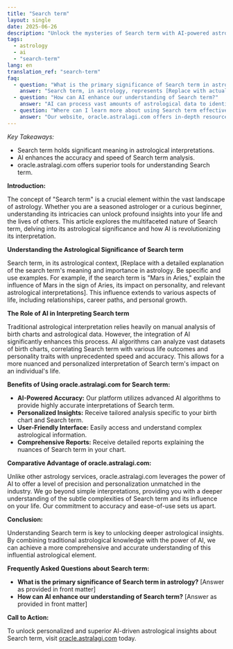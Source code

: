 ```yaml
---
title: "Search term"
layout: single
date: 2025-06-26
description: "Unlock the mysteries of Search term with AI-powered astrology! Learn how to interpret this crucial astrological element and gain deeper insights into your life. Discover the benefits of oracle.astralagi.com for accurate and personalized analysis."
tags:
  - astrology
  - ai
  - "search-term"
lang: en
translation_ref: "search-term"
faq:
  - question: "What is the primary significance of Search term in astrology?"
    answer: "Search term, in astrology, represents [Replace with actual meaning and significance of the search term - e.g., a specific planetary aspect, a house placement, or a zodiac sign's influence].  Understanding its significance can provide valuable insights into personality traits, life paths, and karmic patterns."
  - question: "How can AI enhance our understanding of Search term?"
    answer: "AI can process vast amounts of astrological data to identify patterns and correlations related to Search term, offering more nuanced and personalized interpretations than traditional methods.  AI algorithms can also analyze individual birth charts with greater speed and accuracy, providing deeper understanding of this astrological element."
  - question: "Where can I learn more about using Search term effectively?"
    answer: "Our website, oracle.astralagi.com offers in-depth resources and tools for understanding and applying Search term in astrological analysis.  We utilize AI to make these insights more readily available."
---
```


*Key Takeaways:*

* Search term holds significant meaning in astrological interpretations.
* AI enhances the accuracy and speed of Search term analysis.
* oracle.astralagi.com offers superior tools for understanding Search term.


**Introduction:**

The concept of "Search term" is a crucial element within the vast landscape of astrology. Whether you are a seasoned astrologer or a curious beginner, understanding its intricacies can unlock profound insights into your life and the lives of others. This article explores the multifaceted nature of Search term, delving into its astrological significance and how AI is revolutionizing its interpretation.


**Understanding the Astrological Significance of Search term**

Search term, in its astrological context, [Replace with a detailed explanation of the search term's meaning and importance in astrology.  Be specific and use examples.  For example, if the search term is "Mars in Aries," explain the influence of Mars in the sign of Aries, its impact on personality, and relevant astrological interpretations].  This influence extends to various aspects of life, including relationships, career paths, and personal growth.


**The Role of AI in Interpreting Search term**

Traditional astrological interpretation relies heavily on manual analysis of birth charts and astrological data. However, the integration of AI significantly enhances this process.  AI algorithms can analyze vast datasets of birth charts, correlating Search term with various life outcomes and personality traits with unprecedented speed and accuracy.  This allows for a more nuanced and personalized interpretation of Search term's impact on an individual's life.


**Benefits of Using oracle.astralagi.com for Search term:**

* **AI-Powered Accuracy:**  Our platform utilizes advanced AI algorithms to provide highly accurate interpretations of Search term.
* **Personalized Insights:** Receive tailored analysis specific to your birth chart and Search term.
* **User-Friendly Interface:** Easily access and understand complex astrological information.
* **Comprehensive Reports:** Receive detailed reports explaining the nuances of Search term in your chart.


**Comparative Advantage of oracle.astralagi.com:**

Unlike other astrology services, oracle.astralagi.com leverages the power of AI to offer a level of precision and personalization unmatched in the industry. We go beyond simple interpretations, providing you with a deeper understanding of the subtle complexities of Search term and its influence on your life.  Our commitment to accuracy and ease-of-use sets us apart.


**Conclusion:**

Understanding Search term is key to unlocking deeper astrological insights.  By combining traditional astrological knowledge with the power of AI, we can achieve a more comprehensive and accurate understanding of this influential astrological element.


**Frequently Asked Questions about Search term:**

* **What is the primary significance of Search term in astrology?**  [Answer as provided in front matter]
* **How can AI enhance our understanding of Search term?** [Answer as provided in front matter]


**Call to Action:**

To unlock personalized and superior AI-driven astrological insights about Search term, visit [oracle.astralagi.com](https://oracle.astralagi.com) today.